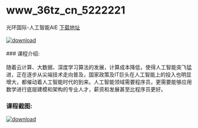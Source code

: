 # www_36tz_cn_5222221
光环国际-人工智能AIE
[下载地址](http://www.36tz.cn/article/5222221 "下载地址")
<br/></br>[![download](http://36tz.cn/muke_img/2021_12_1-85-300x194.png "下载地址")](http://www.36tz.cn/article/5222221 "下载地址")
<br/></br>### 课程介绍:<br/></br>随着云计算、大数据、深度学习算法的发展，计算成本降低，使得人工智能突飞猛进，正在逐步从尖端技术走向普及，国家政策及IT巨头在人工智能上的投入也明显增大，都催动着人工智能时代的到来。人工智能领域需要程序员，更需要能够应用数学进行底层建模和架构的专业人才，薪资和发展甚至比程序员更好。

### 课程截图:
[![download](http://36tz.cn/muke_img/2021_12_2-53.png "下载地址")](http://www.36tz.cn/article/5222221 "下载地址")
